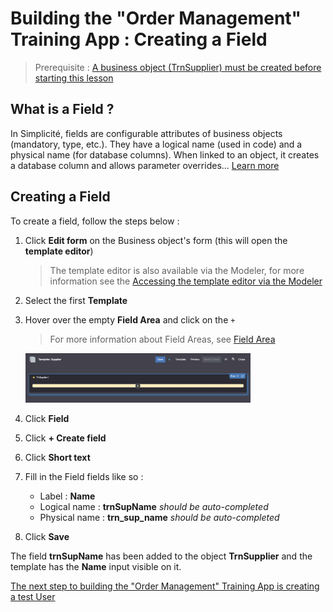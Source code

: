 # Building the "Order Management" Training App : Creating a Field

> Prerequisite : [A business object (TrnSupplier) must be created before starting this lesson](/lesson/tutorial/getting-started/object)

## What is a Field ?

In Simplicité, fields are configurable attributes of business objects (mandatory, type, etc.). They have a logical name (used in code) and a physical name (for database columns). When linked to an object, it creates a database column and allows parameter overrides... [Learn more](/lesson/docs/core/attribute)

## Creating a Field

To create a field, follow the steps below :

1. Click **Edit form** on the Business object's form (this will open the **template editor**)
	> The template editor is also available via the Modeler, for more information see the [Accessing the template editor via the Modeler](/lesson/docs/core/objects/business-objects#creation-assistant-via-the-modeler)
    <!--![alt text](edit-form.png)-->
2. Select the first **Template**
3. Hover over the empty **Field Area** and click on the `+`
    > For more information about Field Areas, see [Field Area](lesson/docs/core/objects/field-area)

    <img src="field-area.png" alt="field-area" width="75%"/>
    
4. Click **Field**
5. Click **+ Create field**
6. Click **Short text**
7. Fill in the Field fields like so :
    - Label : **Name**
    - Logical name : **trnSupName** *should be auto-completed* 
    - Physical name : **trn_sup_name** *should be auto-completed*
8. Click **Save**

The field **trnSupName** has been added to the object **TrnSupplier** and the template has the **Name** input visible on it.

[The next step to building the "Order Management" Training App is creating a test User](/lesson/tutorial/getting-started/user)